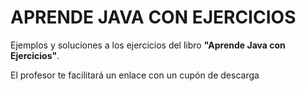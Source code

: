 # APRENDE JAVA CON EJERCICIOS

Ejemplos y soluciones a los ejercicios del libro **"Aprende Java con Ejercicios"**.


El profesor te facilitará un enlace con un cupón de descarga
